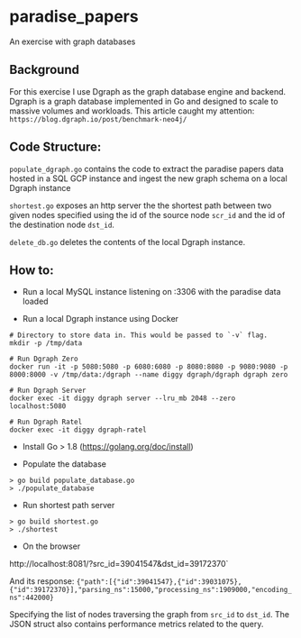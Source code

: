 # paradise_papers
An exercise with graph databases

## Background
For this exercise I use Dgraph as the graph database engine and backend. Dgraph is a graph database implemented in Go and designed to scale to massive volumes and workloads. This article caught my attention:
`https://blog.dgraph.io/post/benchmark-neo4j/`


## Code Structure:
`populate_dgraph.go` contains the code to extract the paradise papers data hosted in a SQL GCP instance and ingest the new graph schema on a local Dgraph instance

`shortest.go` exposes an http server the the shortest path between two given nodes specified using the id of the source node `scr_id` and the id of the destination node `dst_id`.

`delete_db.go` deletes the contents of the local Dgraph instance.


## How to:
* Run a local MySQL instance listening on :3306 with the paradise data loaded

* Run a local Dgraph instance using Docker
```
# Directory to store data in. This would be passed to `-v` flag.
mkdir -p /tmp/data

# Run Dgraph Zero
docker run -it -p 5080:5080 -p 6080:6080 -p 8080:8080 -p 9080:9080 -p 8000:8000 -v /tmp/data:/dgraph --name diggy dgraph/dgraph dgraph zero

# Run Dgraph Server
docker exec -it diggy dgraph server --lru_mb 2048 --zero localhost:5080

# Run Dgraph Ratel
docker exec -it diggy dgraph-ratel
```

* Install Go > 1.8 (https://golang.org/doc/install)

* Populate the database
```
> go build populate_database.go
> ./populate_database
```

* Run shortest path server
```
> go build shortest.go
> ./shortest
```

* On the browser

http://localhost:8081/?src_id=39041547&dst_id=39172370`

And its response:
`{"path":[{"id":39041547},{"id":39031075},{"id":39172370}],"parsing_ns":15000,"processing_ns":1909000,"encoding_ns":442000}`

Specifying the list of nodes traversing the graph from `src_id` to `dst_id`. The JSON struct also contains performance metrics related to the query.



